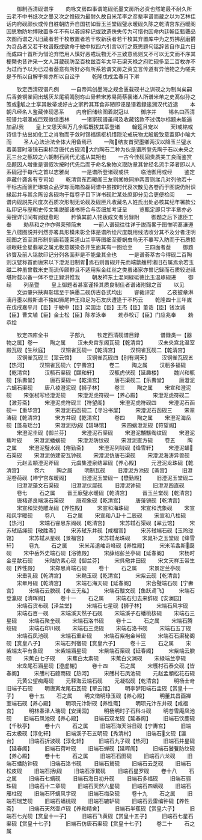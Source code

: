 <!-- { "loadSidebar": true } -->
　　御制西清砚谱序
　　向咏文房四事谓笔砚纸墨文房所必资也然笔最不耐久所云老不中书纸次之墨又次之惟砚为最耐久故自米芾李之彦辈率谱而蔵之以为艺林佳话内府砚颇伙或传自胜朝防弆自国初如晋玉兰堂砚璧水暖砚久陈之乾清宫东西暖阁因思物防地博散置多年不有以荟综稡记或致遗佚失传为可惜也因命内廷翰臣甄覈品次图而谱之凡旧蔵者若干枚散置者若干枚新获者若干枚其弃置库中为之剪拂刮磨欝为竒品者又若干枚谱既成欲命于敏中拟四六引言以行之既思题句铭辞皆自作且六日而成四十首所为惜沦弃悟用人慎好恶戒玩物无不三致意焉则又不可以无文而不序其梗槩也昔许采一文人耳蔵砚防至百枚兹百年太平石渠天禄之府贮砚多至二百枚亦不为过而予以为已过者葢意有所好必有所系若谓文房之资立言传道有异他物之为嗟夫是予所以自解乎抑亦所以自讼乎
　　乾隆戊戌孟春月下澣

　　钦定西清砚谱凡例
　　一自帝鸿创墨海之规金匮载砚书之训砚之为制尚矣嗣后香姜铜雀间出刼灰龙尾鹆睛别珎山骨若宋苏易简蔡襄诸人所谱米芾之史髙似孙之笺或觚之士享其敝帚或好古之家矜其耳食非陋即诬是谱着録逺溯汉代近逮
　　本朝凡经名人鉴藏佳砚悉系
　　内府旧储绘图着説冠以
　　御序并
　　锡名曰西清砚谱允堪滙成巨观徴信墨林
　　一诸家砚谱虽间及收藏铭款不过偶尔标题未能遍加品我
　　皇上文思天纵万几余暇既拔其萃登诸
　　翰筵且宠以
　　天或铭或诗信手拈出如化工之肖物而于敛时锡福慎枢机惜隠沦戒玩物尤殷殷致意葢即小喻大而
　　圣人心法治法全体大用备焉已
　　一陶结友首契墨卿两汉以降玉兰璧水着美晋时蓤镜石渠标竒唐代古砚流大约陶石二种为伙是谱所登先陶于石以未央之瓦三台之甎较之六朝制石阅代尤逺从其朔也
　　一古今佳砚固贵质美工良而鉴赏品题因人增重是谱叙次按时代先后而于命名象物义取防章其曾经名流手泽者即以人系砚冠于毎代之首以志雅尚
　　一是谱所登诸砚或供
　　临池御用或经
　　鉴定弆藏什袭各有专司如
　　乾清宫东西暖阁三友则缃帙同排两晋则绨几对列他若十干标古而箧贮琳琅众品罗珎而箱盈磊砢谱中虽按时代裒次散见各卷而于图説仍附识縁起并与其余陈设各砚均于每卷子目下详书砚贮某处庶即分见合更便检阅
　　一谱内砚説先尺度次石质次形制无论砚及砚匣凡收藏名人姓氏出处必核其纪年署款公私印记与歴朝史传文集説部诸书符合与否细加考证呈
　　览甄定即只字半章亦必旁搜详订间有阙疑愈昭
　　矜慎其前人铭跋成文者另録附
　　御题之后下逮臣工奉
　　勅恭和之作亦得荣预简末
　　一前人谱砚往往详于説而畧于图惟明髙濓遵生八牋图説并列然亦畧具形模未彰全体是谱所绘尺度既用线法收分其不及分者注明砚图之首至其形制刻画若蓬莱道山兰亭等图细至夔蜗虫鸟无不摹写入防而于石质损驳眼蛀金星翡翠之属尤极意皴染各开生面其有一图绘至
　　三四面者葢
　　御题钤寳及前人铭款印记分列各面非是不能彚其全也
　　一是谱荟萃古今得砚二百陶则汉甓称首而唐宋以下澄泥旧制胥焉石则晋砚开先而端歙艧村诸旧石属焉余若玉磁二种虽曾载米史而流传颇尠且不适用紫金红丝之类虽诸家亦曽记録而石质较逊祗堪附载以备一体不登正録洪惟我
　　朝发祥东土混同緑砥徳比玉温琢砚进
　　御经
　　列圣暨
　　皇上御题者甚富谨择其质良制佳者谱诸附録之首
　　以见
　　文运肇兴扶舆彰瑞至于硃墨二砚仿古各式均出
　　睿裁评定
　　乙夜披章淋漓丹墨以殿斯谱不独如狮尾神王抑足为石友庆遭逢于不朽云
　　乾隆四十三年嵗在戊戌嘉平月【臣】于敏中【臣】梁国治【臣】王杰【臣】董诰【臣】钱汝诚【臣】曹文埴【臣】金士松【臣】陈孝泳奉
　　勅恭校订【臣】门应兆奉
　　勅恭绘

　　钦定四库全书　　　　子部九
　　钦定西清砚谱目録　　　　谱録类一【器物之属】卷一
　　陶之属
　　汉未央宫东阁瓦砚【乾清宫】
　　汉未央宫北温室殿瓦砚【生秋庭】
　　汉铜雀瓦砚一【乾清宫】
　　汉铜雀瓦砚二【乾清宫】
　　汉铜雀瓦砚三【翠云馆】
　　汉铜雀瓦砚四【别有洞天】
　　汉铜雀瓦砚五【热河】
　　汉铜雀瓦砚六【宁夀宫】
　　卷二
　　陶之属
　　汉甎多福砚【乾清宫】
　　汉甎石渠砚【頥和轩】
　　汉甎虎伏砚【延趣楼】
　　魏兴和甎砚【乐夀堂】
　　唐石渠砚一【乾清宫】
　　唐石渠砚二【乐夀堂】
　　唐澄泥六螭石渠砚
　　唐八棱澄泥砚【狮子林】
　　卷三
　　陶之属
　　宋宣和澄泥砚
　　宋张栻写经澄泥砚
　　宋澄泥虎符砚一【养心殿】
　　宋澄泥虎符砚二【潄芳斋】
　　宋澄泥虎符砚三【符望阁】
　　宋澄泥虎符砚四
　　宋澄泥石函砚一【重华宫】
　　宋澄泥石函砚二【寻沿书屋】
　　宋澄泥石函砚三
　　宋翠涛砚【乾清宫】
　　宋方井砚【乾清宫】
　　卷四
　　陶之属
　　宋澄泥海岳砚【蓬岛瑶台】
　　宋澄泥括砚【碧琳馆】
　　宋四螭澄泥砚【符望阁】
　　宋澄泥圭砚【御兰芬】
　　宋澄泥石渠砚
　　宋澄泥黼黻绹纹砚
　　宋澄泥蕉叶砚
　　宋澄泥蟠螭砚
　　宋澄泥防纹砚
　　宋澄泥直方砚
　　卷五
　　陶之属
　　宋澄泥璧水砚【倦勤斋】
　　宋澄泥列钱砚【绛雪轩】
　　宋澄泥蟠石渠砚
　　宋澄泥仿建安瓦钟砚
　　宋澄泥仿唐石渠砚
　　宋澄泥海涛异兽砚
　　元赵孟頫澄泥斧砚
　　元虞集澄泉结翠砚【养心殿】
　　元澄泥龙珠砚【乾清宫】
　　卷六
　　陶之属
　　明制瓦砚
　　旧澄泥方池砚【斋宫】
　　旧澄泥卷荷砚【坤宁宫东暖阁】
　　旧澄泥玉堂砚一【懋勤殿】
　　旧澄泥玉堂砚二
　　旧澄泥藻文石渠砚
　　旧澄泥伏犀砚
　　旧澄泥钟砚
　　旧澄泥四直砚
　　卷七
　　石之属
　　晋王廞璧水暖砚【乾清宫】
　　晋玉兰堂砚【乾清宫】
　　唐褚遂良端溪石渠砚
　　唐观象砚【乾清宫】
　　唐蔆镜砚【乾清宫】
　　宋宣和梁苑雕龙砚【养性殿】
　　宋宣和海珠砚
　　宋宣和洗象砚
　　宋宣和风字暖砚
　　卷八
　　石之属
　　宋宣和八卦十二辰砚
　　宋宣和八柱砚【热河】
　　宋端石睿思东阁砚【乾清宫】
　　宋苏轼石渠砚【翠云馆】
　　宋苏轼结绳砚【敬胜斋】
　　宋苏轼东井砚【咸福官】
　　宋苏轼端石砚【玉玲珑馆】
　　宋苏轼从星砚【景福宫】
　　宋苏轼龙珠砚
　　宋晁补之玉堂砚【绛雪轩】
　　卷九
　　石之属
　　宋米芾逺岫竒峰砚【养性殿】
　　宋米芾螽斯瓞砚
　　宋中岳外史端石砚【浴徳殿】
　　宋薛绍彭兰亭砚【延春阁】
　　宋杨时金星歙石砚
　　宋陆防素心砚【御兰芬】
　　宋呉儆井田砚
　　宋文天祥玉带生砚【养性殿】
　　宋郑思肖端石砚
　　卷十
　　石之属
　　宋景定兰亭砚
　　宋垂乳砚【乾清宫】
　　宋黝玉砚【乾清宫】
　　宋紫云砚【乾清宫】
　　宋晕月砚【乾清宫】
　　宋端石海天砚【延春阁】
　　宋合璧端石砚【宁夀宫】
　　宋端石云腴砚【奉三无私】
　　宋端石黻文砚【鱼跃鸢飞】
　　宋端石登瀛砚【清晖阁】
　　卷十一
　　石之属
　　宋端石归去来辞砚【安澜园】
　　宋端石货布砚【泽兰堂】
　　宋端石七星砚【狮子林】
　　宋端石风字砚
　　宋端石百一砚
　　宋端溪天然子石砚
　　宋端溪子石蟠桃核砚
　　宋端石三星砚
　　宋端石聚奎砚
　　宋端石洛书砚
　　卷十二
　　石之属
　　宋端石腾蛟砚
　　宋端石印川砚
　　宋端石三虎砚
　　宋端石洛书砚
　　宋端石五丁砚
　　宋端石凤池砚
　　宋端石重卦砚
　　宋端石紫袍金带砚
　　宋端石石渠秘阁砚【赏皇八子】
　　宋端石列宿砚【赏皇六子】
　　卷十三
　　石之属
　　宋紫端太平有象砚
　　宋紫端涵星砚
　　宋紫端石渠砚【延春阁】
　　宋紫端云腴砚
　　宋蕉白七子砚
　　宋蕉白太素砚
　　宋蕉白文澜砚
　　宋緑端兰亭砚
　　宋龙尾石涵星砚【澄虚榭】
　　卷十四
　　石之属
　　宋雘村石泰交砚【皆春阁】
　　宋雘村石聼雨砚【热河】
　　宋雘村石凤池砚
　　元赵孟頫松花石砚
　　元黄公望痴庵砚
　　元释海云端石砚
　　元凝松砚【乾清宫】
　　明杨士竒旧端子石砚
　　明唐寅龙尾石瓦砚【翠云馆】
　　明李梦阳端石圭砚【赏皇十一子】
　　卷十五
　　石之属
　　明文徴明琭玉砚【养心殿】
　　明董其昌画襌室端石砚【养心殿】
　　明项元汴缾砚【养性斋】
　　明项元汴东井砚【咸福宫】
　　明林春泽人瑞砚【安澜园】
　　明杨明时子石科斗砚
　　明苍雪庵凤池砚
　　旧端石凤池砚【养心殿】
　　旧端石双龙砚【延春阁】
　　旧端石饮鹿砚【千秋亭】
　　卷十六
　　石之属
　　旧端石海天浴日砚【宁夀宫】
　　旧端石太极砚【淳化轩】
　　旧端溪子石五明砚【秀清村】
　　旧端石文砚【瀛台】
　　旧端石折波砚【淳化轩】
　　旧端石九子砚【热河】
　　旧端石井星砚【延春阁】
　　旧端石荷叶砚
　　旧端石蝉砚【延晖阁】
　　旧端石饕餮防纹砚【养心殿】
　　卷十七
　　石之属
　　旧端石石田砚
　　旧端石六龙砚
　　旧端石蟠防钟砚
　　旧端石洛书砚
　　旧端石鵞砚
　　旧端石云芝砚
　　旧端石松皮砚
　　旧端石括砚
　　旧端石浮鵞砚
　　旧端石星罗砚
　　卷十八
　　石之属
　　旧端石七螭砚
　　旧端石海日初升砚
　　旧端石多福砚
　　旧端石骊珠砚
　　旧端石十二章砚
　　旧端石天然六星砚
　　旧端石四螭砚
　　旧端石雁柱砚
　　旧端石环螭风字砚
　　旧端石梅朶砚
　　卷十九
　　石之属
　　旧端石瑞芝砚
　　旧端石蟠桃砚
　　旧端石辘轳砚
　　旧端石云雷编钟砚【养性斋】
　　旧端石天然壶卢砚【养和精舍】
　　旧端石半蕉砚【赏皇六子】
　　旧端石七光砚【赏皇十一子】
　　旧端石飞黄砚【赏皇十五子】
　　旧端石七星石渠砚【赏皇十七子】
　　旧端石仿唐石渠砚【赏皇十七子】
　　卷二十
　　石之属
